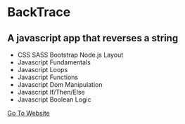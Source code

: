 # BackTrace

## A javascript app that reverses a string
 - CSS SASS Bootstrap Node.js Layout
 - Javascript Fundamentals
 - Javascript Loops
 - Javascript Functions
 - Javascript Dom Manipulation
 - Javascript If/Then/Else
 - Javascript Boolean Logic



 [Go To Website](https://backtrace-javascript.netlify.app/)
 
